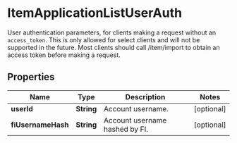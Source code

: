 

# ItemApplicationListUserAuth

User authentication parameters, for clients making a request without an `access_token`. This is only allowed for select clients and will not be supported in the future. Most clients should call /item/import to obtain an access token before making a request.

## Properties

| Name | Type | Description | Notes |
|------------ | ------------- | ------------- | -------------|
|**userId** | **String** | Account username. |  [optional] |
|**fiUsernameHash** | **String** | Account username hashed by FI. |  [optional] |



